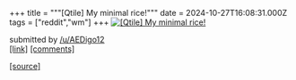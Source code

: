 +++
title = """[Qtile] My minimal rice!"""
date = 2024-10-27T16:08:31.000Z
tags = ["reddit","wm"]
+++
[![[Qtile] My minimal rice!](https://b.thumbs.redditmedia.com/ozf5urptRHe6698HxHNo_M-zg5V4ot_0fU4IPQMacPI.jpg "[Qtile] My minimal rice!")](https://www.reddit.com/r/unixporn/comments/1gdef3a/qtile_my_minimal_rice/)

submitted by [/u/AEDigo12](https://www.reddit.com/user/AEDigo12)  
[\[link\]](https://www.reddit.com/gallery/1gdef3a) [\[comments\]](https://www.reddit.com/r/unixporn/comments/1gdef3a/qtile_my_minimal_rice/)

[[source]](https://www.reddit.com/r/unixporn/comments/1gdef3a/qtile_my_minimal_rice/)

